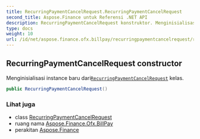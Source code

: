 ```yaml
---
title: RecurringPaymentCancelRequest.RecurringPaymentCancelRequest
second_title: Aspose.Finance untuk Referensi .NET API
description: RecurringPaymentCancelRequest konstruktor. Menginisialisasi instance baru dariRecurringPaymentCancelRequest kelas.
type: docs
weight: 10
url: /id/net/aspose.finance.ofx.billpay/recurringpaymentcancelrequest/recurringpaymentcancelrequest/
---
```

## RecurringPaymentCancelRequest constructor

Menginisialisasi instance baru dari[`RecurringPaymentCancelRequest`](../) kelas.

```csharp
public RecurringPaymentCancelRequest()
```

### Lihat juga

* class [RecurringPaymentCancelRequest](../)
* ruang nama [Aspose.Finance.Ofx.BillPay](../../recurringpaymentcancelrequest/)
* perakitan [Aspose.Finance](../../../)


